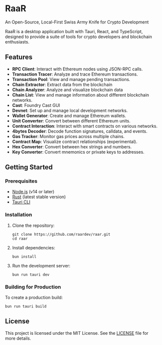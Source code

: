 # RaaR

An Open-Source, Local-First Swiss Army Knife for Crypto Development

RaaR is a desktop application built with Tauri, React, and TypeScript, designed to provide a suite of tools for crypto developers and blockchain enthusiasts.

## Features

- **RPC Client**: Interact with Ethereum nodes using JSON-RPC calls.
- **Transaction Tracer**: Analyze and trace Ethereum transactions.
- **Transaction Pool**: View and manage pending transactions.
- **Chain Extractor**: Extract data from the blockchain
- **Chain Analyzer**: Analyze and visualize blockchain data
- **Chain List**: View and manage information about different blockchain networks.
- **Cast**: Foundry Cast GUI
- **Devnet**: Set up and manage local development networks.
- **Wallet Generator**: Create and manage Ethereum wallets.
- **Unit Converter**: Convert between different Ethereum units.
- **Contract Interaction**: Interact with smart contracts on various networks.
- **4bytes Decoder**: Decode function signatures, calldata, and events.
- **Gas Tracker**: Monitor gas prices across multiple chains.
- **Contract Map**: Visualize contract relationships (experimental).
- **Hex Converter**: Convert between hex strings and numbers.
- **Key Converter**: Convert mnemonics or private keys to addresses.

## Getting Started

### Prerequisites

- [Node.js](https://nodejs.org/) (v14 or later)
- [Rust](https://www.rust-lang.org/) (latest stable version)
- [Tauri CLI](https://tauri.app/v1/guides/getting-started/prerequisites)

### Installation

1. Clone the repository:
   ```
   git clone https://github.com/raardev/raar.git
   cd raar
   ```

2. Install dependencies:
   ```
   bun install
   ```

3. Run the development server:
   ```
   bun run tauri dev
   ```

### Building for Production

To create a production build:

```
bun run tauri build
```

## License

This project is licensed under the MIT License. See the [LICENSE](LICENSE) file for more details.
